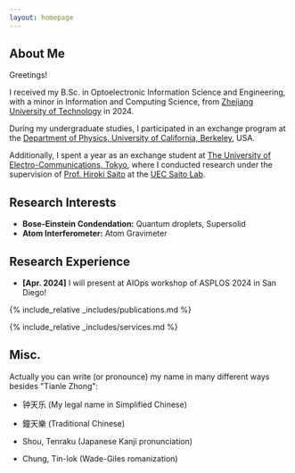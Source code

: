 ```yaml
---
layout: homepage
---
```


## About Me

Greetings!

I received my B.Sc. in Optoelectronic Information Science and Engineering, with a minor in Information and Computing Science, from [Zhejiang University of Technology](https://www.zjut.edu.cn/) in 2024.

During my undergraduate studies, I participated in an exchange program at the [Department of Physics, University of California, Berkeley](https://physics.berkeley.edu/), USA.

Additionally, I spent a year as an exchange student at [The University of Electro-Communications, Tokyo](https://www.uec.ac.jp/eng/), where I conducted research under the supervision of [Prof. Hiroki Saito](http://hs.pc.uec.ac.jp/saito/index-e.html) at the [UEC Saito Lab](http://hs.pc.uec.ac.jp/index.html).

## Research Interests

- **Bose-Einstein Condendation:** Quantum droplets, Supersolid
- **Atom Interferometer:** Atom Gravimeter

## Research Experience

- **[Apr. 2024]** I will present at AIOps workshop of ASPLOS 2024 in San Diego!

{% include_relative _includes/publications.md %}

{% include_relative _includes/services.md %}

## Misc.

Actually you can write (or pronounce) my name in many different ways besides "Tianle Zhong":

* 钟天乐 (My legal name in Simplified Chinese)

* 鐘天樂 (Traditional Chinese)

* Shou, Tenraku (Japanese Kanji pronunciation)

* Chung, Tin-lok (Wade-Giles romanization)

